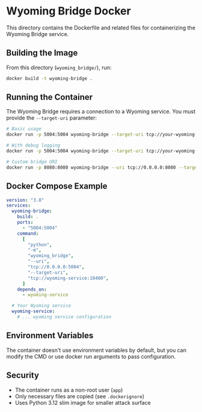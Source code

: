 # Wyoming Bridge Docker

This directory contains the Dockerfile and related files for containerizing the Wyoming Bridge service.

## Building the Image

From this directory (`wyoming_bridge/`), run:

```bash
docker build -t wyoming-bridge .
```

## Running the Container

The Wyoming Bridge requires a connection to a Wyoming service. You must provide the `--target-uri` parameter:

```bash
# Basic usage
docker run -p 5004:5004 wyoming-bridge --target-uri tcp://your-wyoming-service:10400

# With debug logging
docker run -p 5004:5004 wyoming-bridge --target-uri tcp://your-wyoming-service:10400 --debug

# Custom bridge URI
docker run -p 8080:8080 wyoming-bridge --uri tcp://0.0.0.0:8080 --target-uri tcp://your-wyoming-service:10400
```

## Docker Compose Example

```yaml
version: "3.8"
services:
  wyoming-bridge:
    build: .
    ports:
      - "5004:5004"
    command:
      [
        "python",
        "-m",
        "wyoming_bridge",
        "--uri",
        "tcp://0.0.0.0:5004",
        "--target-uri",
        "tcp://wyoming-service:10400",
      ]
    depends_on:
      - wyoming-service

  # Your Wyoming service
  wyoming-service:
    # ... wyoming service configuration
```

## Environment Variables

The container doesn't use environment variables by default, but you can modify the CMD or use docker run arguments to pass configuration.

## Security

- The container runs as a non-root user (`app`)
- Only necessary files are copied (see `.dockerignore`)
- Uses Python 3.12 slim image for smaller attack surface
